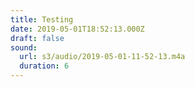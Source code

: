 ```yaml
---
title: Testing
date: 2019-05-01T18:52:13.000Z
draft: false
sound:
  url: s3/audio/2019-05-01-11-52-13.m4a
  duration: 6
---
```


